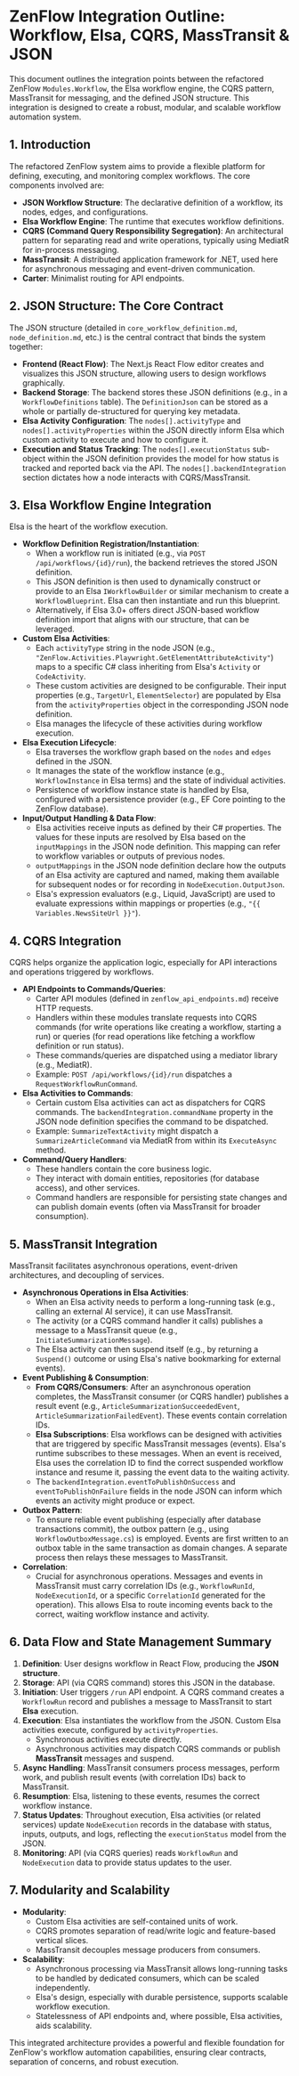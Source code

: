 # ZenFlow Integration Outline: Workflow, Elsa, CQRS, MassTransit & JSON

This document outlines the integration points between the refactored ZenFlow `Modules.Workflow`, the Elsa workflow engine, the CQRS pattern, MassTransit for messaging, and the defined JSON structure. This integration is designed to create a robust, modular, and scalable workflow automation system.

## 1. Introduction

The refactored ZenFlow system aims to provide a flexible platform for defining, executing, and monitoring complex workflows. The core components involved are:

*   **JSON Workflow Structure**: The declarative definition of a workflow, its nodes, edges, and configurations.
*   **Elsa Workflow Engine**: The runtime that executes workflow definitions.
*   **CQRS (Command Query Responsibility Segregation)**: An architectural pattern for separating read and write operations, typically using MediatR for in-process messaging.
*   **MassTransit**: A distributed application framework for .NET, used here for asynchronous messaging and event-driven communication.
*   **Carter**: Minimalist routing for API endpoints.

## 2. JSON Structure: The Core Contract

The JSON structure (detailed in `core_workflow_definition.md`, `node_definition.md`, etc.) is the central contract that binds the system together:

*   **Frontend (React Flow)**: The Next.js React Flow editor creates and visualizes this JSON structure, allowing users to design workflows graphically.
*   **Backend Storage**: The backend stores these JSON definitions (e.g., in a `WorkflowDefinitions` table). The `DefinitionJson` can be stored as a whole or partially de-structured for querying key metadata.
*   **Elsa Activity Configuration**: The `nodes[].activityType` and `nodes[].activityProperties` within the JSON directly inform Elsa which custom activity to execute and how to configure it.
*   **Execution and Status Tracking**: The `nodes[].executionStatus` sub-object within the JSON definition provides the model for how status is tracked and reported back via the API. The `nodes[].backendIntegration` section dictates how a node interacts with CQRS/MassTransit.

## 3. Elsa Workflow Engine Integration

Elsa is the heart of the workflow execution.

*   **Workflow Definition Registration/Instantiation**: 
    *   When a workflow run is initiated (e.g., via `POST /api/workflows/{id}/run`), the backend retrieves the stored JSON definition.
    *   This JSON definition is then used to dynamically construct or provide to an Elsa `IWorkflowBuilder` or similar mechanism to create a `WorkflowBlueprint`. Elsa can then instantiate and run this blueprint.
    *   Alternatively, if Elsa 3.0+ offers direct JSON-based workflow definition import that aligns with our structure, that can be leveraged.
*   **Custom Elsa Activities**: 
    *   Each `activityType` string in the node JSON (e.g., `"ZenFlow.Activities.Playwright.GetElementAttributeActivity"`) maps to a specific C# class inheriting from Elsa's `Activity` or `CodeActivity`.
    *   These custom activities are designed to be configurable. Their input properties (e.g., `TargetUrl`, `ElementSelector`) are populated by Elsa from the `activityProperties` object in the corresponding JSON node definition.
    *   Elsa manages the lifecycle of these activities during workflow execution.
*   **Elsa Execution Lifecycle**: 
    *   Elsa traverses the workflow graph based on the `nodes` and `edges` defined in the JSON.
    *   It manages the state of the workflow instance (e.g., `WorkflowInstance` in Elsa terms) and the state of individual activities.
    *   Persistence of workflow instance state is handled by Elsa, configured with a persistence provider (e.g., EF Core pointing to the ZenFlow database).
*   **Input/Output Handling & Data Flow**: 
    *   Elsa activities receive inputs as defined by their C# properties. The values for these inputs are resolved by Elsa based on the `inputMappings` in the JSON node definition. This mapping can refer to workflow variables or outputs of previous nodes.
    *   `outputMappings` in the JSON node definition declare how the outputs of an Elsa activity are captured and named, making them available for subsequent nodes or for recording in `NodeExecution.OutputJson`.
    *   Elsa's expression evaluators (e.g., Liquid, JavaScript) are used to evaluate expressions within mappings or properties (e.g., `"{{ Variables.NewsSiteUrl }}"`).

## 4. CQRS Integration

CQRS helps organize the application logic, especially for API interactions and operations triggered by workflows.

*   **API Endpoints to Commands/Queries**: 
    *   Carter API modules (defined in `zenflow_api_endpoints.md`) receive HTTP requests.
    *   Handlers within these modules translate requests into CQRS commands (for write operations like creating a workflow, starting a run) or queries (for read operations like fetching a workflow definition or run status).
    *   These commands/queries are dispatched using a mediator library (e.g., MediatR).
    *   Example: `POST /api/workflows/{id}/run` dispatches a `RequestWorkflowRunCommand`.
*   **Elsa Activities to Commands**: 
    *   Certain custom Elsa activities can act as dispatchers for CQRS commands. The `backendIntegration.commandName` property in the JSON node definition specifies the command to be dispatched.
    *   Example: `SummarizeTextActivity` might dispatch a `SummarizeArticleCommand` via MediatR from within its `ExecuteAsync` method.
*   **Command/Query Handlers**: 
    *   These handlers contain the core business logic.
    *   They interact with domain entities, repositories (for database access), and other services.
    *   Command handlers are responsible for persisting state changes and can publish domain events (often via MassTransit for broader consumption).

## 5. MassTransit Integration

MassTransit facilitates asynchronous operations, event-driven architectures, and decoupling of services.

*   **Asynchronous Operations in Elsa Activities**: 
    *   When an Elsa activity needs to perform a long-running task (e.g., calling an external AI service), it can use MassTransit.
    *   The activity (or a CQRS command handler it calls) publishes a message to a MassTransit queue (e.g., `InitiateSummarizationMessage`).
    *   The Elsa activity can then suspend itself (e.g., by returning a `Suspend()` outcome or using Elsa's native bookmarking for external events).
*   **Event Publishing & Consumption**: 
    *   **From CQRS/Consumers**: After an asynchronous operation completes, the MassTransit consumer (or CQRS handler) publishes a result event (e.g., `ArticleSummarizationSucceededEvent`, `ArticleSummarizationFailedEvent`). These events contain correlation IDs.
    *   **Elsa Subscriptions**: Elsa workflows can be designed with activities that are triggered by specific MassTransit messages (events). Elsa's runtime subscribes to these messages. When an event is received, Elsa uses the correlation ID to find the correct suspended workflow instance and resume it, passing the event data to the waiting activity.
    *   The `backendIntegration.eventToPublishOnSuccess` and `eventToPublishOnFailure` fields in the node JSON can inform which events an activity might produce or expect.
*   **Outbox Pattern**: 
    *   To ensure reliable event publishing (especially after database transactions commit), the outbox pattern (e.g., using `WorkflowOutboxMessage.cs`) is employed. Events are first written to an outbox table in the same transaction as domain changes. A separate process then relays these messages to MassTransit.
*   **Correlation**: 
    *   Crucial for asynchronous operations. Messages and events in MassTransit must carry correlation IDs (e.g., `WorkflowRunId`, `NodeExecutionId`, or a specific `CorrelationId` generated for the operation). This allows Elsa to route incoming events back to the correct, waiting workflow instance and activity.

## 6. Data Flow and State Management Summary

1.  **Definition**: User designs workflow in React Flow, producing the **JSON structure**.
2.  **Storage**: API (via CQRS command) stores this JSON in the database.
3.  **Initiation**: User triggers `/run` API endpoint. A CQRS command creates a `WorkflowRun` record and publishes a message to MassTransit to start **Elsa** execution.
4.  **Execution**: Elsa instantiates the workflow from the JSON. Custom Elsa activities execute, configured by `activityProperties`.
    *   Synchronous activities execute directly.
    *   Asynchronous activities may dispatch CQRS commands or publish **MassTransit** messages and suspend.
5.  **Async Handling**: MassTransit consumers process messages, perform work, and publish result events (with correlation IDs) back to MassTransit.
6.  **Resumption**: Elsa, listening to these events, resumes the correct workflow instance.
7.  **Status Updates**: Throughout execution, Elsa activities (or related services) update `NodeExecution` records in the database with status, inputs, outputs, and logs, reflecting the `executionStatus` model from the JSON.
8.  **Monitoring**: API (via CQRS queries) reads `WorkflowRun` and `NodeExecution` data to provide status updates to the user.

## 7. Modularity and Scalability

*   **Modularity**: 
    *   Custom Elsa activities are self-contained units of work.
    *   CQRS promotes separation of read/write logic and feature-based vertical slices.
    *   MassTransit decouples message producers from consumers.
*   **Scalability**: 
    *   Asynchronous processing via MassTransit allows long-running tasks to be handled by dedicated consumers, which can be scaled independently.
    *   Elsa's design, especially with durable persistence, supports scalable workflow execution.
    *   Statelessness of API endpoints and, where possible, Elsa activities, aids scalability.

This integrated architecture provides a powerful and flexible foundation for ZenFlow's workflow automation capabilities, ensuring clear contracts, separation of concerns, and robust execution.

